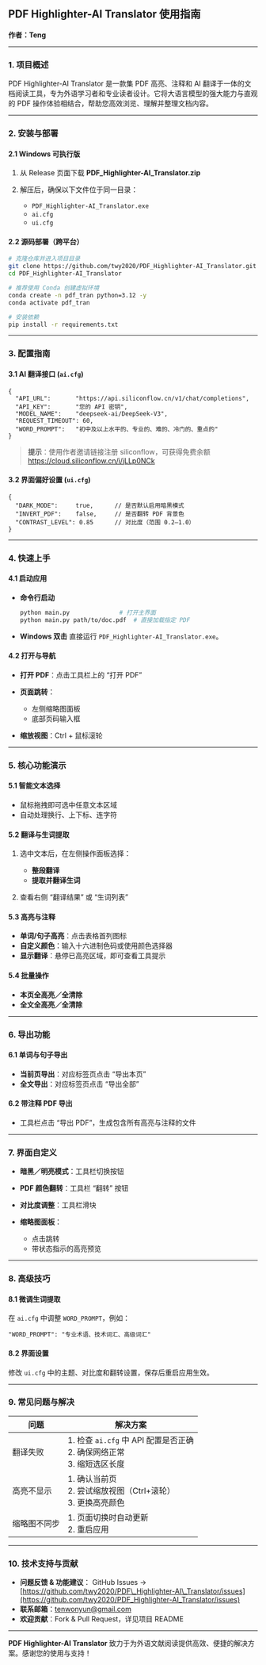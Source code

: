 ## PDF Highlighter-AI Translator 使用指南

**作者：Teng**

---

### 1. 项目概述

PDF Highlighter-AI Translator 是一款集 PDF 高亮、注释和 AI 翻译于一体的文档阅读工具，专为外语学习者和专业读者设计。它将大语言模型的强大能力与直观的 PDF 操作体验相结合，帮助您高效浏览、理解并整理文档内容。

---

### 2. 安装与部署

#### 2.1 Windows 可执行版

1. 从 Release 页面下载 **PDF\_Highlighter-AI\_Translator.zip**
2. 解压后，确保以下文件位于同一目录：

   * `PDF_Highlighter-AI_Translator.exe`
   * `ai.cfg`
   * `ui.cfg`

#### 2.2 源码部署（跨平台）

```bash
# 克隆仓库并进入项目目录
git clone https://github.com/twy2020/PDF_Highlighter-AI_Translator.git
cd PDF_Highlighter-AI_Translator

# 推荐使用 Conda 创建虚拟环境
conda create -n pdf_tran python=3.12 -y
conda activate pdf_tran

# 安装依赖
pip install -r requirements.txt
```

---

### 3. 配置指南

#### 3.1 AI 翻译接口 (`ai.cfg`)

```jsonc
{
  "API_URL":       "https://api.siliconflow.cn/v1/chat/completions",
  "API_KEY":       "您的 API 密钥",
  "MODEL_NAME":    "deepseek-ai/DeepSeek-V3",
  "REQUEST_TIMEOUT": 60,
  "WORD_PROMPT":   "初中及以上水平的、专业的、难的、冷门的、重点的"
}
```

> **提示**：使用作者邀请链接注册 siliconflow，可获得免费余额 https://cloud.siliconflow.cn/i/jLLp0NCk

#### 3.2 界面偏好设置 (`ui.cfg`)

```jsonc
{
  "DARK_MODE":     true,      // 是否默认启用暗黑模式
  "INVERT_PDF":    false,     // 是否翻转 PDF 背景色
  "CONTRAST_LEVEL": 0.85      // 对比度（范围 0.2–1.0）
}
```

---

### 4. 快速上手

#### 4.1 启动应用

* **命令行启动**

  ```bash
  python main.py              # 打开主界面
  python main.py path/to/doc.pdf  # 直接加载指定 PDF
  ```
* **Windows 双击**
  直接运行 `PDF_Highlighter-AI_Translator.exe`。

#### 4.2 打开与导航

* **打开 PDF**：点击工具栏上的 “打开 PDF”
* **页面跳转**：

  * 左侧缩略图面板
  * 底部页码输入框
* **缩放视图**：Ctrl + 鼠标滚轮

---

### 5. 核心功能演示

#### 5.1 智能文本选择

* 鼠标拖拽即可选中任意文本区域
* 自动处理换行、上下标、连字符

#### 5.2 翻译与生词提取

1. 选中文本后，在左侧操作面板选择：

   * **整段翻译**
   * **提取并翻译生词**
2. 查看右侧 “翻译结果” 或 “生词列表”

#### 5.3 高亮与注释

* **单词/句子高亮**：点击表格首列图标
* **自定义颜色**：输入十六进制色码或使用颜色选择器
* **显示翻译**：悬停已高亮区域，即可查看工具提示

#### 5.4 批量操作

* **本页全高亮／全清除**
* **全文全高亮／全清除**

---

### 6. 导出功能

#### 6.1 单词与句子导出

* **当前页导出**：对应标签页点击 “导出本页”
* **全文导出**：对应标签页点击 “导出全部”

#### 6.2 带注释 PDF 导出

* 工具栏点击 “导出 PDF”，生成包含所有高亮与注释的文件

---

### 7. 界面自定义

* **暗黑／明亮模式**：工具栏切换按钮
* **PDF 颜色翻转**：工具栏 “翻转” 按钮
* **对比度调整**：工具栏滑块
* **缩略图面板**：

  * 点击跳转
  * 带状态指示的高亮预览

---

### 8. 高级技巧

#### 8.1 微调生词提取

在 `ai.cfg` 中调整 `WORD_PROMPT`，例如：

```jsonc
"WORD_PROMPT": "专业术语、技术词汇、高级词汇"
```

#### 8.2 界面设置

修改 `ui.cfg` 中的主题、对比度和翻转设置，保存后重启应用生效。

---

### 9. 常见问题与解决

| 问题     | 解决方案                                                  |
| ------ | ----------------------------------------------------- |
| 翻译失败   | 1. 检查 `ai.cfg` 中 API 配置是否正确<br>2. 确保网络正常<br>3. 缩短选区长度 |
| 高亮不显示  | 1. 确认当前页<br>2. 尝试缩放视图（Ctrl+滚轮）<br>3. 更换高亮颜色           |
| 缩略图不同步 | 1. 页面切换时自动更新<br>2. 重启应用             |

---

### 10. 技术支持与贡献

* **问题反馈 & 功能建议**：
  GitHub Issues → [https://github.com/twy2020/PDF\_Highlighter-AI\_Translator/issues](https://github.com/twy2020/PDF_Highlighter-AI_Translator/issues)
* **联系邮箱**：[tenwonyun@gmail.com](mailto:tenwonyun@gmail.com)
* **欢迎贡献**：Fork & Pull Request，详见项目 README

---

**PDF Highlighter-AI Translator** 致力于为外语文献阅读提供高效、便捷的解决方案。感谢您的使用与支持！
